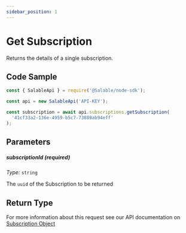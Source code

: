 ```yaml
---
sidebar_position: 1
---
```


# Get Subscription

Returns the details of a single subscription.

## Code Sample

```typescript
const { SalableApi } = require('@Salable/node-sdk');

const api = new SalableApi('API-KEY');

const subscription = await api.subscriptions.getSubscription(
  '41cf33a2-136e-4959-b5c7-73889ab94eff'
);
```

## Parameters

##### subscriptionId (_required_)

_Type:_ `string`

The `uuid` of the Subscription to be returned

## Return Type

For more information about this request see our API documentation on [Subscription Object](https://docs.salable.app/api#tag/Subscriptions/operation/getSubscriptionByUuid)
